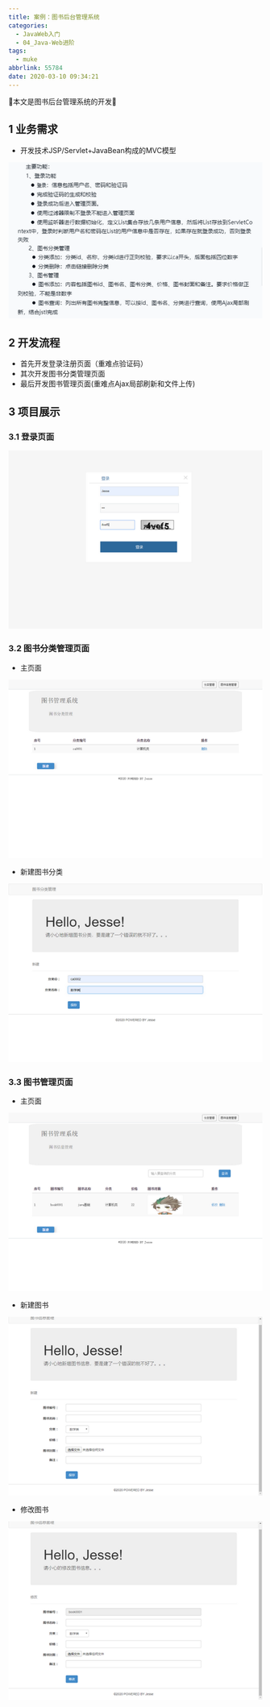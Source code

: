 ```yaml
---
title: 案例：图书后台管理系统
categories:
  - JavaWeb入门
  - 04_Java-Web进阶
tags:
  - muke
abbrlink: 55784
date: 2020-03-10 09:34:21
---
```


:star2:本文是图书后台管理系统的开发:star2:

<!-- more -->

## 1 业务需求

- 开发技术JSP/Servlet+JavaBean构成的MVC模型

![图片](/images/024_08_01.png)

## 2 开发流程

- 首先开发登录注册页面（重难点验证码）
- 其次开发图书分类管理页面
- 最后开发图书管理页面(重难点Ajax局部刷新和文件上传)

## 3 项目展示

### 3.1 登录页面

![图片](/images/024_08_02.png)

### 3.2 图书分类管理页面

- 主页面

![图片](/images/024_08_03.png)

- 新建图书分类

![图片](/images/024_08_04.png)

### 3.3 图书管理页面

- 主页面

![图片](/images/024_08_05.png)

- 新建图书

![图片](/images/024_08_06.png)

- 修改图书

![图片](/images/024_08_07.png)
